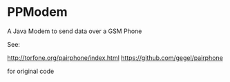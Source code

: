 # PPModem
A Java Modem to send data over a GSM Phone

See:

http://torfone.org/pairphone/index.html
https://github.com/gegel/pairphone

for original code
